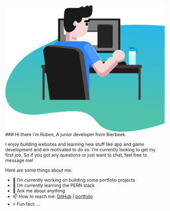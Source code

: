 <img src="bureau3000.png" align="right" width="600" />
### Hi there i'm Ruben,
A junior developer from Bierbeek. 

I enjoy building websites and learning new stuff like app and game development and am motivated to do so.
I'm currently looking to get my first job. So if you got any questions or just want to chat, feel free to message me!

Here are some things about me:

- 🔭 I’m currently working on building some portfolio projects
- 🌱 I’m currently learning the PERN stack
- 💬 Ask me about anything
- 📫 How to reach me: [GitHub](http://github.com/Ruben-Winant) | [portfolio](https://ruben-winant.github.io/portfolio/)
- ⚡ Fun fact: ...


